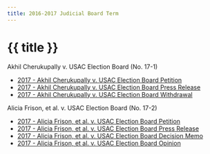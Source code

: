 ```yaml
---
title: 2016-2017 Judicial Board Term
---
```


# {{ title }}

Akhil Cherukupally v. USAC Election Board (No. 17-1)

  - [2017 - Akhil Cherukupally v. USAC Election Board Petition](/docs/cases/2017%20-%20Akhil%20Cherukupally%20v.%20USAC%20Election%20Board%20Petition.pdf)
  - [2017 - Akhil Cherukupally v. USAC Election Board Press Release](/docs/cases/2017%20-%20Akhil%20Cherukupally%20v.%20USAC%20Election%20Board%20Press%20Release.pdf)
  - [2017 - Akhil Cherukupally v. USAC Election Board Withdrawal](/docs/cases/2017%20-%20Akhil%20Cherukupally%20v.%20USAC%20Election%20Board%20Withdrawal.pdf)

Alicia Frison, et al. v. USAC Election Board (No. 17-2)

  - [2017 - Alicia Frison, et al. v. USAC Election Board Petition](/docs/cases/2017%20-%20Alicia%20Frison,%20et%20al.%20v.%20USAC%20Election%20Board%20Petition.pdf)
  - [2017 - Alicia Frison, et al. v. USAC Election Board Press Release](/docs/cases/2017%20-%20Alicia%20Frison,%20et%20al.%20v.%20USAC%20Election%20Board%20Press%20Release.pdf)
  - [2017 - Alicia Frison, et al. v. USAC Election Board Decision Memo](/docs/cases/2017%20-%20Alicia%20Frison,%20et%20al.%20v.%20USAC%20Election%20Board%20Decision%20Memo.pdf)
  - [2017 - Alicia Frison, et al. v. USAC Election Board Opinion](/docs/cases/2017%20-%20Alicia%20Frison,%20et%20al.%20v.%20USAC%20Election%20Board%20Opinion.pdf)
